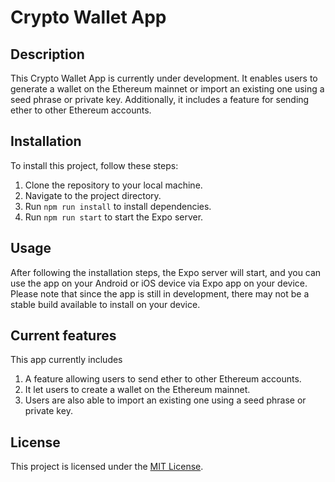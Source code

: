 # Crypto Wallet App

## Description

This Crypto Wallet App is currently under development. It enables users to generate a wallet on the Ethereum mainnet or import an existing one using a seed phrase or private key. Additionally, it includes a feature for sending ether to other Ethereum accounts.

## Installation

To install this project, follow these steps:

1. Clone the repository to your local machine.
2. Navigate to the project directory.
3. Run `npm run install` to install dependencies.
4. Run `npm run start` to start the Expo server.

## Usage

After following the installation steps, the Expo server will start, and you can use the app on your Android or iOS device via Expo app on your device. Please note that since the app is still in development, there may not be a stable build available to install on your device.

## Current features

This app currently includes
1. A feature allowing users to send ether to other Ethereum accounts. 
2. It let users to create a wallet on the Ethereum mainnet.
3. Users are also able to import an existing one using a seed phrase or private key.

## License

This project is licensed under the [MIT License](LICENSE).
